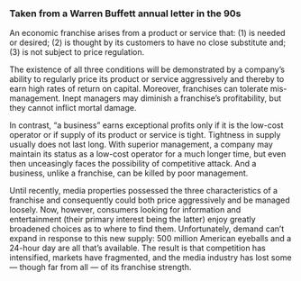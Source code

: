 ### Taken from a Warren Buffett annual letter in the 90s

An economic franchise arises from a product or service that: 
(1) is needed or desired; 
(2) is thought by its customers to have no close substitute and; 
(3) is not subject to price regulation. 

The existence of all three conditions will be demonstrated by a company’s ability to regularly price its product or service aggressively and thereby to earn high rates of return on capital. Moreover, franchises can tolerate mis-management. Inept managers may diminish a franchise’s profitability, but they cannot inflict mortal damage.

In contrast, “a business” earns exceptional profits only if it is the low-cost operator or if supply of its product or service is tight. Tightness in supply usually does not last long. With superior management, a company may maintain its status as a low-cost operator for a much longer time, but even then unceasingly faces the possibility of competitive attack. And a business, unlike a franchise, can be killed by poor management.

Until recently, media properties possessed the three characteristics of a franchise and consequently could both price aggressively and be managed loosely. Now, however, consumers looking for information and entertainment (their primary interest being the latter) enjoy greatly broadened choices as to where to find them. Unfortunately, demand can’t expand in response to this new supply: 500 million American eyeballs and a 24-hour day are all that’s available. The result is that competition has intensified, markets have fragmented, and the media industry has lost some — though far from all — of its franchise strength.

